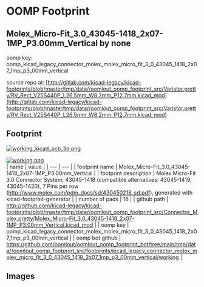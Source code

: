# OOMP Footprint  
## Molex_Micro-Fit_3.0_43045-1418_2x07-1MP_P3.00mm_Vertical  by none  
  
oomp key: oomp_kicad_legacy_connector_molex_molex_micro_fit_3_0_43045_1418_2x07_1mp_p3_00mm_vertical  
  
source repo at: [http://gitlab.com/kicad-legacy/kicad-footprints/blob/master/tmp/data//oomlout_oomp_footprint_src/Varistor.pretty/RV_Rect_V25S440P_L26.5mm_W8.2mm_P12.7mm.kicad_mod](http://gitlab.com/kicad-legacy/kicad-footprints/blob/master/tmp/data//oomlout_oomp_footprint_src/Varistor.pretty/RV_Rect_V25S440P_L26.5mm_W8.2mm_P12.7mm.kicad_mod)  
## Footprint  
  
[![working_kicad_pcb_3d.png](working_kicad_pcb_3d_600.png)](working_kicad_pcb_3d.png)  
  
[![working.png](working_600.png)](working.png)  
| name | value | 
| --- | --- | 
| footprint name | Molex_Micro-Fit_3.0_43045-1418_2x07-1MP_P3.00mm_Vertical | 
| footprint description | Molex Micro-Fit 3.0 Connector System, 43045-1418 (compatible alternatives: 43045-1419, 43045-1420), 7 Pins per row (http://www.molex.com/pdm_docs/sd/430450218_sd.pdf), generated with kicad-footprint-generator | 
| number of pads | 16 | 
| github path | http://github.com/kicad-legacy/kicad-footprints/blob/master/tmp/data//oomlout_oomp_footprint_src/Connector_Molex.pretty/Molex_Micro-Fit_3.0_43045-1418_2x07-1MP_P3.00mm_Vertical.kicad_mod | 
| oomp key | oomp_kicad_legacy_connector_molex_molex_micro_fit_3_0_43045_1418_2x07_1mp_p3_00mm_vertical | 
| oomp bot github | https://github.com/oomlout/oomlout_oomp_footprint_bot/tree/main/tmp/data//oomlout_oomp_footprint_src/footprints/kicad_legacy_connector_molex_molex_micro_fit_3_0_43045_1418_2x07_1mp_p3_00mm_vertical/working | 
## Images  
